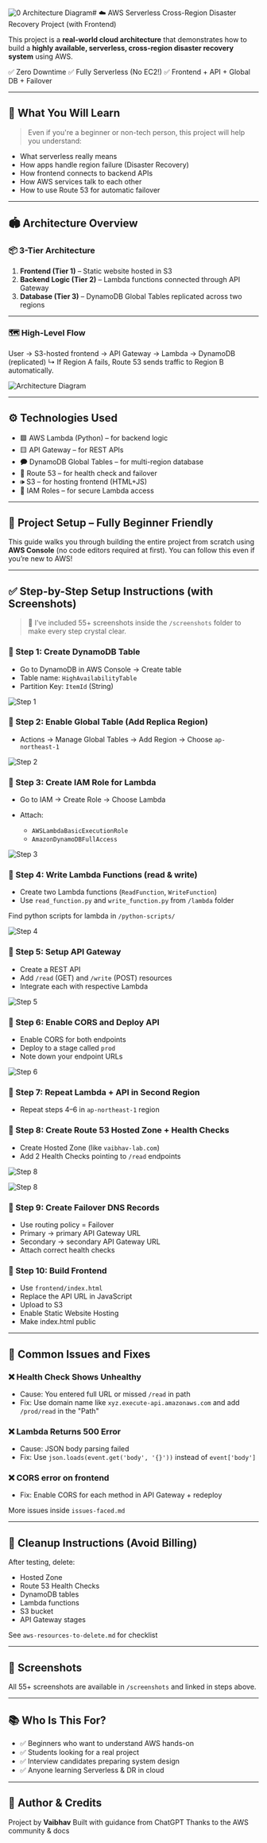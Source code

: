 ![0  Architecture Diagram](https://github.com/user-attachments/assets/cc1563f3-75ce-4240-abda-a11e7c6c5fff)# ☁️ AWS Serverless Cross-Region Disaster Recovery Project (with Frontend)

This project is a **real-world cloud architecture** that demonstrates how to build a **highly available, serverless, cross-region disaster recovery system** using AWS.

✅ Zero Downtime
✅ Fully Serverless (No EC2!)
✅ Frontend + API + Global DB + Failover

---

## 🧠 What You Will Learn

> Even if you're a beginner or non-tech person, this project will help you understand:

* What serverless really means
* How apps handle region failure (Disaster Recovery)
* How frontend connects to backend APIs
* How AWS services talk to each other
* How to use Route 53 for automatic failover

---

## 🏟️ Architecture Overview

### 📦 3-Tier Architecture

1. **Frontend (Tier 1)** – Static website hosted in S3
2. **Backend Logic (Tier 2)** – Lambda functions connected through API Gateway
3. **Database (Tier 3)** – DynamoDB Global Tables replicated across two regions

---

### 🗺️ High-Level Flow

User → S3-hosted frontend → API Gateway → Lambda → DynamoDB (replicated)
↳ If Region A fails, Route 53 sends traffic to Region B automatically.

![Architecture Diagram](screenshots/0.Architecture-Diagram.png)

---

## ⚙️ Technologies Used

* 🟩 AWS Lambda (Python) – for backend logic
* 🟨 API Gateway – for REST APIs
* 🗭 DynamoDB Global Tables – for multi-region database
* 🔴 Route 53 – for health check and failover
* 🕪 S3 – for hosting frontend (HTML+JS)
* 🔐 IAM Roles – for secure Lambda access

---

## 🧱 Project Setup – Fully Beginner Friendly

This guide walks you through building the entire project from scratch using **AWS Console** (no code editors required at first). You can follow this even if you’re new to AWS!

---

## ✅ Step-by-Step Setup Instructions (with Screenshots)

> 📸 I’ve included 55+ screenshots inside the `/screenshots` folder to make every step crystal clear.

### 🼀 Step 1: Create DynamoDB Table

* Go to DynamoDB in AWS Console → Create table
* Table name: `HighAvailabilityTable`
* Partition Key: `ItemId` (String)

![Step 1](screenshots/01-dynamodb-create-table.png)

### 🼀 Step 2: Enable Global Table (Add Replica Region)

* Actions → Manage Global Tables → Add Region → Choose `ap-northeast-1`

![Step 2](screenshots/02-global-table.png)

### 🼀 Step 3: Create IAM Role for Lambda

* Go to IAM → Create Role → Choose Lambda
* Attach:

  * `AWSLambdaBasicExecutionRole`
  * `AmazonDynamoDBFullAccess`

![Step 3](screenshots/03-iam-role.png)

### 🼁 Step 4: Write Lambda Functions (read & write)

* Create two Lambda functions (`ReadFunction`, `WriteFunction`)
* Use `read_function.py` and `write_function.py` from `/lambda` folder

Find python scripts for lambda in `/python-scripts/`

![Step 4](screenshots/04-lambda-write.png)

### 🼁 Step 5: Setup API Gateway

* Create a REST API
* Add `/read` (GET) and `/write` (POST) resources
* Integrate each with respective Lambda

![Step 5](screenshots/05-api-read-method.png)

### 🼁 Step 6: Enable CORS and Deploy API

* Enable CORS for both endpoints
* Deploy to a stage called `prod`
* Note down your endpoint URLs

![Step 6](https://github.com/user-attachments/assets/ae930c04-ad3a-4e45-a568-c618f723fc69)

### 🼁 Step 7: Repeat Lambda + API in Second Region

* Repeat steps 4–6 in `ap-northeast-1` region

### 🼀 Step 8: Create Route 53 Hosted Zone + Health Checks

* Create Hosted Zone (like `vaibhav-lab.com`)
* Add 2 Health Checks pointing to `/read` endpoints

![Step 8](https://github.com/user-attachments/assets/887a248c-ea4f-49a0-94a0-2379b5a18a56)

![Step 8](https://github.com/user-attachments/assets/d9bdada2-11dd-436e-87d7-a582ecbb66a2)

### 🼁 Step 9: Create Failover DNS Records

* Use routing policy = Failover
* Primary → primary API Gateway URL
* Secondary → secondary API Gateway URL
* Attach correct health checks

### 🼀 Step 10: Build Frontend

* Use `frontend/index.html`
* Replace the API URL in JavaScript
* Upload to S3
* Enable Static Website Hosting
* Make index.html public

---

## 🐛 Common Issues and Fixes

### ❌ Health Check Shows Unhealthy

* Cause: You entered full URL or missed `/read` in path
* Fix: Use domain name like `xyz.execute-api.amazonaws.com` and add `/prod/read` in the "Path"

### ❌ Lambda Returns 500 Error

* Cause: JSON body parsing failed
* Fix: Use `json.loads(event.get('body', '{}'))` instead of `event['body']`

### ❌ CORS error on frontend

* Fix: Enable CORS for each method in API Gateway + redeploy

More issues inside `issues-faced.md`

---

## 🧺 Cleanup Instructions (Avoid Billing)

After testing, delete:

* Hosted Zone
* Route 53 Health Checks
* DynamoDB tables
* Lambda functions
* S3 bucket
* API Gateway stages

See `aws-resources-to-delete.md` for checklist

---

## 📸 Screenshots

All 55+ screenshots are available in `/screenshots` and linked in steps above.

---

## 📚 Who Is This For?

* ✅ Beginners who want to understand AWS hands-on
* ✅ Students looking for a real project
* ✅ Interview candidates preparing system design
* ✅ Anyone learning Serverless & DR in cloud

---

## 🙌 Author & Credits

Project by **Vaibhav**
Built with guidance from ChatGPT
Thanks to the AWS community & docs
